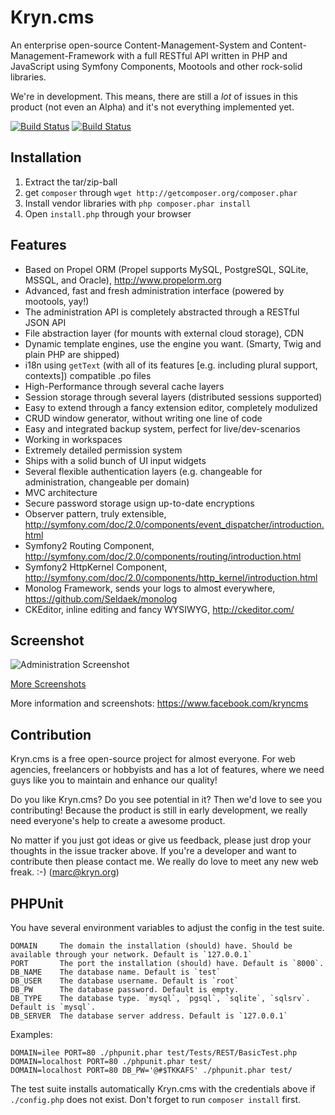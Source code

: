 Kryn.cms
========

An enterprise open-source Content-Management-System and Content-Management-Framework with a full RESTful API
written in PHP and JavaScript using Symfony Components, Mootools and other rock-solid libraries.

We're in development. This means, there are still a _lot_ of issues in this product (not even an Alpha) and it's not everything implemented yet.

[![Build Status](https://drone.io/marcj/Kryn.cms/status.png)](https://drone.io/marcj/Kryn.cms/latest)
[![Build Status](https://travis-ci.org/KrynLabs/Kryn.cms.png?branch=propel1.6)](https://travis-ci.org/KrynLabs/Kryn.cms)



Installation
------------

1. Extract the tar/zip-ball
2. get `composer` through `wget http://getcomposer.org/composer.phar`
3. Install vendor libraries with `php composer.phar install`
4. Open `install.php` through your browser


Features
--------

 - Based on Propel ORM (Propel supports MySQL, PostgreSQL, SQLite, MSSQL, and Oracle), http://www.propelorm.org
 - Advanced, fast and fresh administration interface (powered by mootools, yay!)
 - The administration API is completely abstracted through a RESTful JSON API
 - File abstraction layer (for mounts with external cloud storage), CDN
 - Dynamic template engines, use the engine you want. (Smarty, Twig and plain PHP are shipped)
 - i18n using `getText` (with all of its features [e.g. including plural support, contexts]) compatible .po files
 - High-Performance through several cache layers
 - Session storage through several layers (distributed sessions supported)
 - Easy to extend through a fancy extension editor, completely modulized
 - CRUD window generator, without writing one line of code
 - Easy and integrated backup system, perfect for live/dev-scenarios
 - Working in workspaces
 - Extremely detailed permission system
 - Ships with a solid bunch of UI input widgets
 - Several flexible authentication layers (e.g. changeable for administration, changeable per domain)
 - MVC architecture
 - Secure password storage usign up-to-date encryptions
 - Observer pattern, truly extensible, http://symfony.com/doc/2.0/components/event_dispatcher/introduction.html
 - Symfony2 Routing Component, http://symfony.com/doc/2.0/components/routing/introduction.html
 - Symfony2 HttpKernel Component, http://symfony.com/doc/2.0/components/http_kernel/introduction.html
 - Monolog Framework, sends your logs to almost everywhere, https://github.com/Seldaek/monolog
 - CKEditor, inline editing and fancy WYSIWYG, http://ckeditor.com/

Screenshot
----------

![Administration Screenshot](https://raw.github.com/KrynLabs/Kryn.cms/propel1.6/docu/images/admin-browser-screenshot.png)

[More Screenshots](https://github.com/KrynLabs/Kryn.cms/blob/propel1.6/docu/screenshots.markdown)

More information and screenshots:
https://www.facebook.com/kryncms


Contribution
------------

Kryn.cms is a free open-source project for almost everyone. For web agencies, freelancers or hobbyists and has
a lot of features, where we need guys like you to maintain and enhance our quality!

Do you like Kryn.cms? Do you see potential in it? Then we'd love to see you contributing!
Because the product is still in early development, we really need everyone's help to create a awesome product.

No matter if you just got ideas or give us feedback, please just drop your thoughts in the issue tracker above.
If you're a developer and want to contribute then please contact me. We really do love to meet any new
web freak. :-) (marc@kryn.org)


PHPUnit
--------


 You have several environment variables to adjust the config in the test suite.

    DOMAIN     The domain the installation (should) have. Should be available through your network. Default is `127.0.0.1`
    PORT       The port the installation (should) have. Default is `8000`.
    DB_NAME    The database name. Default is `test`
    DB_USER    The database username. Default is `root`
    DB_PW      The database password. Default is empty.
    DB_TYPE    The database type. `mysql`, `pgsql`, `sqlite`, `sqlsrv`. Default is `mysql`.
    DB_SERVER  The database server address. Default is `127.0.0.1`

Examples:

    DOMAIN=ilee PORT=80 ./phpunit.phar test/Tests/REST/BasicTest.php
    DOMAIN=localhost PORT=80 ./phpunit.phar test/
    DOMAIN=localhost PORT=80 DB_PW='@#$TKKAFS' ./phpunit.phar test/

The test suite installs automatically Kryn.cms with the credentials above if `./config.php` does not exist.
Don't forget to run `composer install` first.
